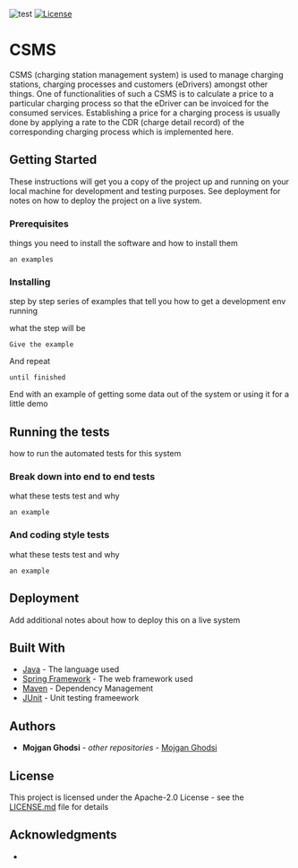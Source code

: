 ![test](https://github.com/mojganghodsi/CSMS/blob/master/.github/workflows/ci.yml/badge.svg?event=push)
[![License](https://img.shields.io/badge/License-Apache_2.0-blue.svg)](https://opensource.org/licenses/Apache-2.0)
# CSMS

CSMS (charging station management system) is used to manage charging stations, charging
processes and customers (eDrivers) amongst other things. One of functionalities of such a CSMS is to calculate a price to a particular charging process so that the eDriver can be invoiced for the consumed services. Establishing a price for a charging process is usually done by applying a rate to the CDR (charge detail record) of the corresponding charging process which is implemented here.

## Getting Started

These instructions will get you a copy of the project up and running on your local machine for development and testing purposes. See deployment for notes on how to deploy the project on a live system.

### Prerequisites

things you need to install the software and how to install them

```
an examples
```

### Installing

step by step series of examples that tell you how to get a development env running

what the step will be

```
Give the example
```

And repeat

```
until finished
```

End with an example of getting some data out of the system or using it for a little demo

## Running the tests

how to run the automated tests for this system

### Break down into end to end tests

what these tests test and why

```
an example
```

### And coding style tests

what these tests test and why

```
an example
```

## Deployment

Add additional notes about how to deploy this on a live system

## Built With

* [Java](https://www.java.com/en/) - The language used
* [Spring Framework](https://spring.io/) - The web framework used
* [Maven](https://maven.apache.org/) - Dependency Management
* [JUnit](https://junit.org/) - Unit testing frameework

## Authors

* **Mojgan Ghodsi** - *other repositories* - [Mojgan Ghodsi](https://github.com/mojganghodsi)

## License

This project is licensed under the Apache-2.0 License - see the [LICENSE.md](LICENSE.md) file for details

## Acknowledgments

* 
